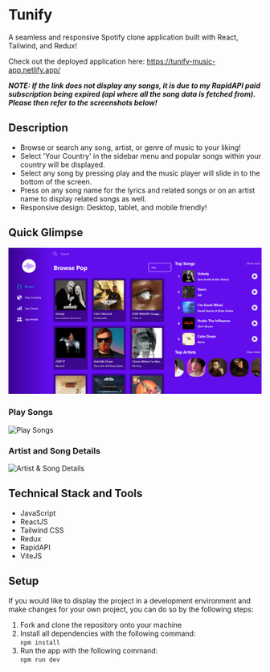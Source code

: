 # Tunify

A seamless and responsive Spotify clone application built with React, Tailwind, and Redux!

Check out the deployed application here: https://tunify-music-app.netlify.app/

***NOTE: If the link does not display any songs, it is due to my RapidAPI paid subscription being expired (api where all the song data is fetched from). Please then refer to the screenshots below!***

## Description

- Browse or search any song, artist, or genre of music to your liking!
- Select 'Your Country' in the sidebar menu and popular songs within your country will be displayed.
- Select any song by pressing play and the music player will slide in to the bottom of the screen.
- Press on any song name for the lyrics and related songs or on an artist name to display related songs as well.
- Responsive design: Desktop, tablet, and mobile friendly!

## Quick Glimpse

![Home page](https://github.com/jeandre-visser/tunify/blob/main/docs/home.png)

### **Play Songs**

![Play Songs](https://github.com/jeandre-visser/tunify/blob/main/docs/tunify.gif)

### **Artist and Song Details**

![Artist & Song Details](https://github.com/jeandre-visser/tunify/blob/main/docs/details.gif)

## Technical Stack and Tools

- JavaScript
- ReactJS
- Tailwind CSS
- Redux
- RapidAPI
- ViteJS

## Setup

If you would like to display the project in a development environment and make changes for your own project, you can do so by the following steps:

1. Fork and clone the repository onto your machine
2. Install all dependencies with the following command:\
```npm install```
3. Run the app with the following command:\
```npm run dev```
